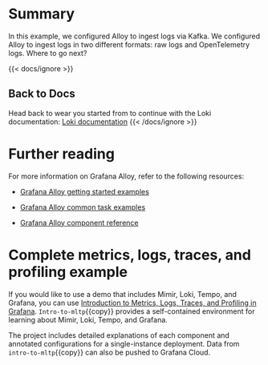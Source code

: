 # Summary

In this example, we configured Alloy to ingest logs via Kafka. We configured Alloy to ingest logs in two different formats: raw logs and OpenTelemetry logs. Where to go next?

{{< docs/ignore >}}

## Back to Docs

Head back to wear you started from to continue with the Loki documentation: [Loki documentation](https://grafana.com/docs/loki/latest/send-data/alloy)
{{< /docs/ignore >}}

# Further reading

For more information on Grafana Alloy, refer to the following resources:

- [Grafana Alloy getting started examples](https://grafana.com/docs/alloy/latest/tutorials/)

- [Grafana Alloy common task examples](https://grafana.com/docs/alloy/latest/tasks/)

- [Grafana Alloy component reference](https://grafana.com/docs/alloy/latest/reference/components/)

# Complete metrics, logs, traces, and profiling example

If you would like to use a demo that includes Mimir, Loki, Tempo, and Grafana, you can use [Introduction to Metrics, Logs, Traces, and Profiling in Grafana](https://github.com/grafana/intro-to-mlt). `Intro-to-mltp`{{copy}} provides a self-contained environment for learning about Mimir, Loki, Tempo, and Grafana.

The project includes detailed explanations of each component and annotated configurations for a single-instance deployment. Data from `intro-to-mltp`{{copy}} can also be pushed to Grafana Cloud.
